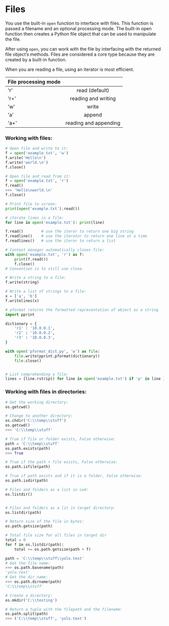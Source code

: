 # Files

You use the built-in `open` function to interface with files. This function is passed a filename and an optional processing mode. The built-in open function then creates a Python file object that can be used to manipulate the file.

After using `open`, you can work with the file by interfacing with the returned file object’s methods. 
Files are considered a core type because they are created by a built-in function. 

When you are reading a file, using an iterator is most efficient.


| File processing mode  |             |
| ------------------ |:--------------:|
| 'r'                | read (default) |
| 'r+'               | reading and writing |
| 'w'                | write          |
| 'a'                | append         |
| 'a+'               | reading and appending |


### Working with files:

```python
# Open file and write to it:
f = open('example.txt', 'w')      
f.write('Hello\n')             
f.write('world.\n') 
f.close()

# Open file and read from it:
f = open('example.txt', 'r') 
f.read()
>>> 'Hello\nworld.\n'
f.close()

# Print file to screen:
print(open('example.txt').read())

# iterate lines in a file:
for line in open('example.txt'): print(line)

f.read()		# use the iteror to return one big string
f.readline()	# use the iterator to return one line at a time
f.readlines()	# use the iteror to return a list

# Context manager automatically closes file:
with open('example.txt', 'r') as f:
    print(f.read())
    f.close()
# Convention is to still use close.

# Write a string to a file:
f.write(string)

# Write a list of strings to a file:
x = ['a', 'b']
f.writelines(x)

# pformat returns the formatted representation of object as a string
import pprint

dictionary = {
    'r1' : '10.0.0.1',
    'r2' : '10.0.0.2',
    'r3' : '10.0.0.3',
}

with open('pformat_dict.py', 'w') as file:
    file.write(pprint.pformat(dictionary))
    file.close()


# List comprehending a file:
lines = [line.rstrip() for line in open('example.txt') if 'p' in line ]
```


### Working with files in directories:


```python
# Get the working directory:
os.getcwd()

# Change to another directory:
os.chdir('C:\\temp\\stuff')       
os.getcwd()
>>> 'C:\\temp\\stuff'

# True if file or folder exists, False otherwise:
path = 'C:\\temp\\stuff' 
os.path.exists(path)
>>> True

# True if the path + file exists, False otherwise:
os.path.isfile(path)

# True if path exists and if it is a folder, False otherwise:
os.path.isdir(path) 

# Files and folders as a list in cwd:
os.listdir() 


# Files and folders as a lit in target directory:
os.listdir(path)

# Return size of the file in bytes:
os.path.getsize(path)

# Total file size for all files in target dir
total = 0
for f in os.listdir(path):
    total += os.path.getsize(path + f)

path = 'C:\\temp\\stuff\\yolo.text'
# Get the file name:
>>> os.path.basename(path)        
'yolo.text'
# Get the dir name:
>>> os.path.dirname(path)  
'C:\\temp\\stuff'

# Create a directory:
os.mkdir('C:\\testing')

# Return a tuple with the filepath and the filename:
os.path.split(path)
>>> ('C:\\temp\\stuff', 'yolo.text')
```